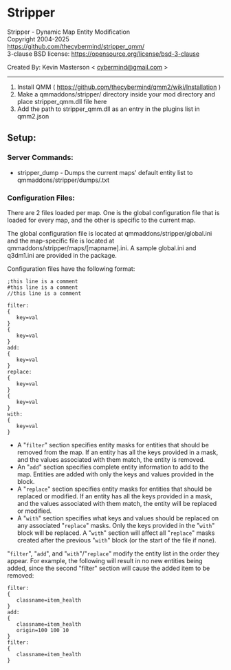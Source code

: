 # Stripper  
Stripper - Dynamic Map Entity Modification  
Copyright 2004-2025  
https://github.com/thecybermind/stripper_qmm/  
3-clause BSD license: https://opensource.org/license/bsd-3-clause  

Created By: Kevin Masterson < cybermind@gmail.com >

---

1. Install QMM ( https://github.com/thecybermind/qmm2/wiki/Installation )
2. Make a qmmaddons/stripper/ directory inside your mod directory and place stripper_qmm.dll file here
3. Add the path to stripper_qmm.dll as an entry in the plugins list in qmm2.json

## Setup:
### Server Commands:
* stripper_dump - Dumps the current maps' default entity list to qmmaddons/stripper/dumps/<mapname>.txt

### Configuration Files:
There are 2 files loaded per map. One is the global configuration file that is loaded for every map, and the other is specific to the current map.

The global configuration file is located at qmmaddons/stripper/global.ini and the map-specific file is located at qmmaddons/stripper/maps/[mapname].ini. A sample global.ini and q3dm1.ini are provided in the package.

Configuration files have the following format:

    ;this line is a comment
    #this line is a comment
    //this line is a comment
    
    filter:
    {
       key=val
    }
    {
       key=val
    }
    add:
    {
       key=val
    }
    replace:
    {
       key=val
    }
    {
       key=val
    }
    with:
    {
       key=val
    }
    
- A "`filter`" section specifies entity masks for entities that should be removed from the map. If an entity has all the keys provided in a mask, and the values associated with them match, the entity is removed.
- An "`add`" section specifies complete entity information to add to the map. Entities are added with only the keys and values provided in the block.
- A "`replace`" section specifies entity masks for entities that should be replaced or modified. If an entity has all the keys provided in a mask, and the values associated with them match, the entity will be replaced or modified.
- A "`with`" section specifies what keys and values should be replaced on any associated "`replace`" masks. Only the keys provided in the "`with`" block will be replaced. A "`with`" section will affect all "`replace`" masks created after the previous "`with`" block (or the start of the file if none).

"`filter`", "`add`", and "`with`"/"`replace`" modify the entity list in the order they appear. For example, the following will result in no new entities being added, since the second "filter" section will cause the added item to be removed:

    filter:
    {
       classname=item_health
    }
    add:
    {
       classname=item_health
       origin=100 100 10
    }
    filter:
    {
       classname=item_health
    }
